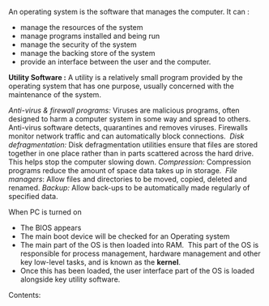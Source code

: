 An operating system is the software that manages the computer. It can :
- manage the resources of the system 
- manage programs installed and being run 
- manage the security of the system
- manage the backing store of the system
- provide an interface between the user and the computer.

**Utility Software :**
A utility is a relatively small program provided by the operating system that has one purpose, usually concerned with the maintenance of the system.

*Anti-virus & firewall programs:* Viruses are malicious programs, often designed to harm a computer system in some way and spread to others. Anti-virus software detects, quarantines and removes viruses. Firewalls monitor network traffic and can automatically block connections. 
*Disk defragmentation:* Disk defragmentation utilities ensure that files are stored together in one place rather than in parts scattered across the hard drive. This helps stop the computer slowing down.
*Compression:* Compression programs reduce the amount of space data takes up in storage. 
*File managers*: Allow files and directories to be moved, copied, deleted and renamed.
*Backup:* Allow back-ups to be automatically made regularly of specified data.

When PC is turned on
- The BIOS appears
- The main boot device will be checked for an Operating system 
- The main part of the OS is then loaded into RAM.  This part of the OS is responsible for process management, hardware management and other key low-level tasks, and is known as the **kernel**. 
- Once this has been loaded, the user interface part of the OS is loaded alongside key utility software.

Contents:
```folder-index-content
```